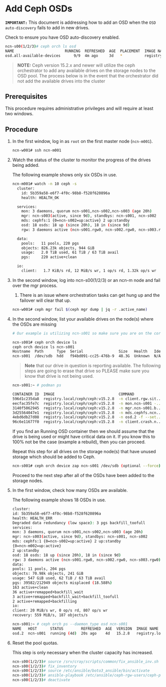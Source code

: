 # Add Ceph OSDs

**`IMPORTANT:`** This document is addressing how to add an OSD when the `OSD auto-discovery` fails to add in new drives.

Check to ensure you have OSD auto-discovery enabled.

```bash
ncn-s00(1/2/3)# ceph orch ls osd
NAME                       RUNNING  REFRESHED  AGE  PLACEMENT  IMAGE NAME                        IMAGE ID
osd.all-available-devices      9/9  4m ago     3d   *          registry.local/ceph/ceph:v15.2.8  5553b0cb212c
```

>**NOTE:** Ceph version 15.2.x and newer will utilize the ceph orchestrator to add any available drives on the storage nodes to the OSD pool. The process below is in the event that the orchestrator did not add the available drives into the cluster

## Prerequisites

This procedure requires administrative privileges and will require at least two windows.

## Procedure

1. In the first window, log in as `root` on the first master node \(`ncn-m001`\).

    ```bash
    ncn-w001# ssh ncn-m001
    ```

1. Watch the status of the cluster to monitor the progress of the drives being added.

    The following example shows only six OSDs in use.

    ```bash
    ncn-m001# watch -n 10 ceph -s
      cluster:
        id: 5b359a58-e6f7-4f0c-98b8-f528f620896a
        health: HEALTH_OK

      services:
        mon: 3 daemons, quorum ncn-s001,ncn-s002,ncn-s003 (age 20h)
        mgr: ncn-s003(active, since 9d), standbys: ncn-s001, ncn-s002
        mds: cephfs:1 {0=ncn-s002=up:active} 2 up:standby
        osd: 18 osds: 18 up (since 20h), 18 in (since 9d)
        rgw: 3 daemons active (ncn-s001.rgw0, ncn-s002.rgw0, ncn-s003.rgw0)

      data:
        pools:   11 pools, 220 pgs
        objects: 826.23k objects, 944 GiB
        usage:   2.0 TiB used, 61 TiB / 63 TiB avail
        pgs:     220 active+clean

      io:
        client:   1.7 KiB/s rd, 12 MiB/s wr, 1 op/s rd, 1.32k op/s wr
    ```

1. In the second window, log into ncn-s00(1/2/3) or an ncn-m node and fail over the mgr process.
    1. There is an issue where orchestration tasks can get hung up and the failover will clear that up.

    ```bash
    ncn-w001# ceph mgr fail $(ceph mgr dump | jq -r .active_name)
    ```

1. In the second window, list your available drives on the node(s) where the OSDs are missing

   ```bash
   # Our example is utilizing ncn-s001 so make sure you are on the correct host for your situation

   ncn-s001# ceph orch device ls
   ceph orch device ls ncn-s001
   Hostname  Path      Type  Serial                Size   Health   Ident  Fault  Available
   ncn-s001  /dev/sdb  hdd   f94bd091-cc25-476b-9  48.3G  Unknown  N/A    N/A    No
   ```

   >**Note** that our drive in question is reporting available. The following steps are going to erase that drive so PLEASE make sure you know that drive is not being used.

   ```bash
   ncn-s001:~ # podman ps

   CONTAINER ID  IMAGE                             COMMAND               CREATED                 STATUS                     PORTS   NAMES
   596d1c235da8  registry.local/ceph/ceph:v15.2.8  -n client.rgw.sit...  Less than a second ago  Up Less than a second ago          ceph-11d5d552-cfac-11eb-ab69-fa163ec012bf-rgw.site1.zone1.ncn-s001.oztynu
   eecfac35fe7c  registry.local/ceph/ceph:v15.2.8  -n mon.ncn-s001 -...  2 seconds ago           Up 2 seconds ago                   ceph-11d5d552-cfac-11eb-ab69-fa163ec012bf-mon.ncn-s001
   3140f5062945  registry.local/ceph/ceph:v15.2.8  -n mgr.ncn-s001.b...  17 seconds ago          Up 17 seconds ago                  ceph-11d5d552-cfac-11eb-ab69-fa163ec012bf-mgr.ncn-s001.bfdept
   3d25564047e1  registry.local/ceph/ceph:v15.2.8  -n mds.cephfs.ncn...  3 days ago              Up 3 days ago                      ceph-11d5d552-cfac-11eb-ab69-fa163ec012bf-mds.cephfs.ncn-s001.juehkw
   4ebd6db27d08  registry.local/ceph/ceph:v15.2.8  -n osd.2 -f --set...  4 days ago              Up 4 days ago                      ceph-11d5d552-cfac-11eb-ab69-fa163ec012bf-osd.2
   96c6e11677f0  registry.local/ceph/ceph:v15.2.8  -n client.crash.n...  4 days ago              Up 4 days ago                      ceph-11d5d552-cfac-11eb-ab69-fa163ec012bf-crash.ncn-s001

   ```

   If you find an Running OSD container then we should assume that the drive is being used or might have critical data on it. If you know this to 100% not be the case (example a rebuild), then you can proceed.

   Repeat this step for all drives on the storage node\(s\) that have unused storage which should be added to Ceph.

   ```bash
   ncn-s001# ceph orch device zap ncn-s001 /dev/sdb (optional --force)
   ```

   Proceed to the next step after all of the OSDs have been added to the storage nodes.

1. In the first window, check how many OSDs are available.

    The following example shows 18 OSDs in use.

    ```bash
    cluster:
    id: 5b359a58-e6f7-4f0c-98b8-f528f620896a
    health: HEALTH_ERR
    Degraded data redundancy (low space): 3 pgs backfill_toofull
    services:
    mon: 3 daemons, quorum ncn-s001,ncn-s002,ncn-s003 (age 20h)
    mgr: ncn-s003(active, since 9d), standbys: ncn-s001, ncn-s002
    mds: cephfs:1 {0=ncn-s002=up:active} 2 up:standby
    {0=ncn-m002=up:active}
    2 up:standby
    osd: 18 osds: 18 up (since 20h), 18 in (since 9d)
    rgw: 3 daemons active (ncn-s001.rgw0, ncn-s002.rgw0, ncn-s003.rgw0)
    data:
    pools: 11 pools, 204 pgs
    objects: 70.98k objects, 241 GiB
    usage: 547 GiB used, 62 TiB / 63 TiB avail
    pgs: 39582/212949 objects misplaced (18.588%)
    163 active+clean
    36 active+remapped+backfill_wait
    3 active+remapped+backfill_wait+backfill_toofull
    2 active+remapped+backfilling
    io:
    client: 20 MiB/s wr, 0 op/s rd, 807 op/s wr
    recovery: 559 MiB/s, 187 objects/s
    ```

   ```bash
   ncn-s001:~ # ceph orch ps --daemon_type osd ncn-s001
   NAME   HOST      STATUS        REFRESHED  AGE  VERSION  IMAGE NAME                        IMAGE ID      CONTAINER ID
   osd.2  ncn-s001  running (4d)  20s ago    4d   15.2.8   registry.local/ceph/ceph:v15.2.8  5553b0cb212c  4ebd6db27d08
   ```

2. Reset the pool quotas.
   
   This step is only necessary when the cluster capacity has increased.
   
   ```bash
   ncn-s00(1/2/3)# source /srv/cray/scripts/common/fix_ansible_inv.sh
   ncn-s00(1/2/3)# fix_inventory
   ncn-s00(1/2/3)# source /etc/ansible/boto3_ansible/bin/activate
   ncn-s00(1/2/3)# ansible-playbook /etc/ansible/ceph-rgw-users/ceph-pool-quotas.yml
   ncn-s00(1/2/3)# deactivate
   ```


